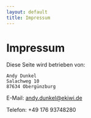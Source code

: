 ```yaml
---
layout: default
title: Impressum
---
```


# Impressum

Diese Seite wird betrieben von:

	Andy Dunkel
	Salachweg 10	
	87634 Obergünzburg	

E-Mail: andy.dunkel@ekiwi.de

Telefon: +49 176 93748280

